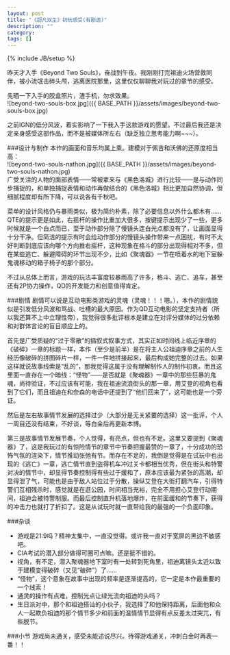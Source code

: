 ```yaml
---
layout: post
title: "《超凡双生》初玩感受(有剧透)"
description: ""
category: 
tags: []
---
```

{% include JB/setup %}

昨天才入手《Beyond Two Souls》，奋战到午夜。我刚刚打完祖迪火场营救同伴，被小流氓击碎头颅，逃离医院那里，这里仅仅聊聊我对玩过的章节的感受。

先晒一下入手的胶盒照片，渣手机，勿求效果。   
![beyond-two-souls-box.jpg]({{ BASE_PATH }}/assets/images/beyond-two-souls-box.jpg)

之前IGN的低分风波，着实影响了一下我入手这款游戏的愿望。不过最后我还是决定亲身感受这部作品，而不是被媒体所左右（缺乏独立思考能力啊~~~）。   

###设计与制作
本作的画面和音乐均属上乘。建模对于佩吉和沃佛的还原度相当高：   
![beyond-two-souls-nathon.jpg]({{ BASE_PATH }}/assets/images/beyond-two-souls-nathon.jpg)    
广受关注的人物的面部表情——常被拿来与《黑色洛城》进行比较——是与动作同步捕捉的，和单独捕捉表情和动作再做结合的《黑色洛城》相比更加自然协调，但细腻程度却有所下降，可以说各有千秋吧。

菜单的设计风格仍与暴雨类似，极为简约朴素，除了必要信息以外什么都木有……QTE的提示更是如此，右摇杆的操作比重加大很多，按键提示出现少了一些，更多时候就是一个白点而已，至于动作部分除了慢镜头连白光点都没有了，让画面显得十分干净。但简洁的提示有时会给动作部分的慢镜头操作带来一点困扰，有时不太好判断到底应该向哪个方向推右摇杆，这种现象在格斗的部分出现得相对不多，但在某些逃亡、躲避障碍的环节出现不少，比如《聚魂器》一节在喷着水的地下室躲鬼魂移动的箱子椅子的那个部分。

不过从总体上而言，游戏的玩法丰富度较暴雨高了许多，格斗、逃亡、追车，甚至还有2P协力操作，QD的开发能力和创意值得肯定。

###剧情
剧情可以说是互动电影类游戏的灵魂（灵魂！！！嗯。），本作的剧情貌似是引发低分风波和骂战、吐槽的最大原因。作为QD互动电影的坚定支持者（所以我还算不上中立理性帝），我觉得很多批评根本是建立在对评分媒体的过分依赖和对群体言论的盲目顺应上的。

首先是广受质疑的“过于零散”的插叙式叙事方式，其实正如时间线上临近序章的《破碎》一章的标题一样，本作（至少是前半）是在将主人公祖迪序章之前的人生经历像破碎的拼图碎片一样，一件一件地拼接起来，最后构成她完整的过去。如果这样就说故事线索是“乱的”，那我觉得这属于没有理解制作人的制作初衷。而且这里面一直存在一个暗线：“怪物”——是否就是《聚魂器》一章中的那些狂暴的鬼魂，尚待验证，不过应该有可能，我在祖迪流浪街头的那一章，用艾登的视角也看到了它们，而且祖迪在和奈森的电话中还提到了“他们回来了”，这可能也是一个旁证。

然后是左右故事情节发展的选择过少（大部分是无关紧要的选择）这一批评，个人一周目还没有结束，不好谈，等白金后再更新本博。

第三是故事情节发展节奏，个人觉得，有亮点，但也有不足。这里又要提到《聚魂器》了，这是我玩过的有惊险情节的章节中节奏把握最赞的一章了，十分成功的恐怖气氛的渲染下，情节推动张弛有节。而存在不足的，我倒是觉得是在试玩中也出现的《逃亡》一章，逃亡情节直到盗得机车冲过关卡都相当优秀，但在街头和特警对决的情节中，却显得节奏控制得有些过于缓和了，原本应该最为紧张的高潮，却显得泄了气，可能也是由于敌人站位过于分散，操纵艾登在大街打翻汽车，引得特警们互相残杀时，感觉就是在逛公园，时间相当充裕，完全不用担心艾登行动期间，祖迪会被特警制服。而最后控制直升机落地爆炸，在前面缓和的节奏下，获得的冲击力也就打了折扣了。这是从试玩时就一直带给我的最强的一个负面印象。

###杂谈
* 游戏是21:9吗？精神太集中，一直没觉得。或许我一直对于宽屏的黑边不敏感吧。   
* CIA考试的潜入部分做得可圈可点嘛。还是挺不错的。   
* 视角，有不足，潜入聚魂器地下室时有一处转到死角里，祖迪离镜头太近以致于建模变得破碎（又见“破碎”）了……   
* “怪物”，这个意象在故事中出现的频率是逐渐提高的，它一定是本作最重要的一个线索！   
* 通灵的操作有点难，控制光点让绿光流向祖迪的头吗？   
* 生日派对中，那个和祖迪搭讪的小伙子，我选择了和他保持距离，后面他和众人一起欺负祖迪的那个情节多少和前面的温情情节显得有点反差太过突兀，有些脱节。

###小节
游戏尚未通关，感受未能述说尽兴。待得游戏通关，冲刺白金时再表一番！！